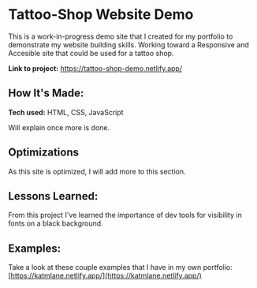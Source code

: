# Tattoo-Shop Website Demo
This is a work-in-progress demo site that I created for my portfolio to demonstrate my website building skills. Working toward a Responsive and Accesible site that could be used for a tattoo shop.

**Link to project:** https://tattoo-shop-demo.netlify.app/

## How It's Made:

**Tech used:** HTML, CSS, JavaScript

Will explain once more is done. 


## Optimizations

As this site is optimized, I will add more to this section.

## Lessons Learned:

From this project I've learned the importance of dev tools for visibility in fonts on a black background.

## Examples:
Take a look at these couple examples that I have in my own portfolio:
[https://katmlane.netlify.app/](https://katmlane.netlify.app/)
